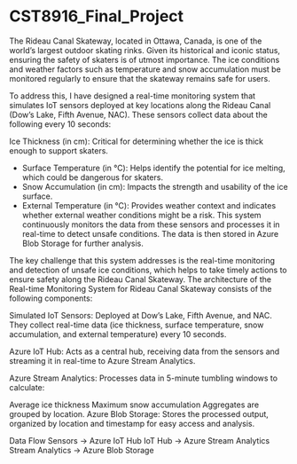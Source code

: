 # CST8916_Final_Project
The Rideau Canal Skateway, located in Ottawa, Canada, is one of the world’s largest outdoor skating rinks. Given its historical and iconic status, ensuring the safety of skaters is of utmost importance. The ice conditions and weather factors such as temperature and snow accumulation must be monitored regularly to ensure that the skateway remains safe for users.

To address this, I have designed a real-time monitoring system that simulates IoT sensors deployed at key locations along the Rideau Canal (Dow’s Lake, Fifth Avenue, NAC). These sensors collect data about the following every 10 seconds:

Ice Thickness (in cm): Critical for determining whether the ice is thick enough to support skaters.
- Surface Temperature (in °C): Helps identify the potential for ice melting, which could be dangerous for skaters.
- Snow Accumulation (in cm): Impacts the strength and usability of the ice surface.
- External Temperature (in °C): Provides weather context and indicates whether external weather conditions might be a risk.
This system continuously monitors the data from these sensors and processes it in real-time to detect unsafe conditions. The data is then stored in Azure Blob Storage for further analysis.

The key challenge that this system addresses is the real-time monitoring and detection of unsafe ice conditions, which helps to take timely actions to ensure safety along the Rideau Canal Skateway.
The architecture of the Real-time Monitoring System for Rideau Canal Skateway consists of the following components:

Simulated IoT Sensors: Deployed at Dow’s Lake, Fifth Avenue, and NAC. They collect real-time data (ice thickness, surface temperature, snow accumulation, and external temperature) every 10 seconds.

Azure IoT Hub: Acts as a central hub, receiving data from the sensors and streaming it in real-time to Azure Stream Analytics.

Azure Stream Analytics: Processes data in 5-minute tumbling windows to calculate:

Average ice thickness
Maximum snow accumulation Aggregates are grouped by location.
Azure Blob Storage: Stores the processed output, organized by location and timestamp for easy access and analysis.

Data Flow
Sensors → Azure IoT Hub
IoT Hub → Azure Stream Analytics
Stream Analytics → Azure Blob Storage
